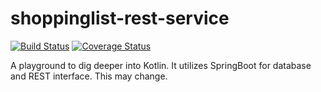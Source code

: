 # shoppinglist-rest-service 
[![Build Status](https://travis-ci.org/cwr10010/shoppinglist-rest-service.svg?branch=master)](https://travis-ci.org/cwr10010/shoppinglist-rest-service)
[![Coverage Status](https://coveralls.io/repos/github/cwr10010/shoppinglist-rest-service/badge.svg)](https://coveralls.io/github/cwr10010/shoppinglist-rest-service) 

A playground to dig deeper into Kotlin. It utilizes SpringBoot for database and REST interface. This may change.


